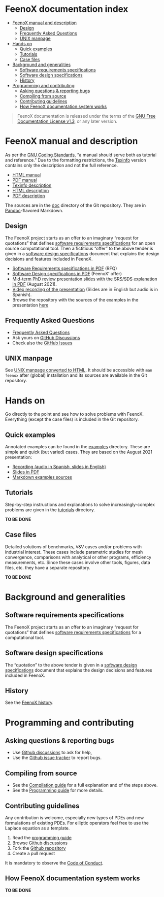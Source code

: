 # FeenoX documentation index

-   [FeenoX manual and description][]
    -   [Design][]
    -   [Frequently Asked Questions][]
    -   [UNIX manpage][]
-   [Hands on][]
    -   [Quick examples][]
    -   [Tutorials][]
    -   [Case files][]
-   [Background and generalities][]
    -   [Software requirements specifications][]
    -   [Software design specifications][]
    -   [History][]
-   [Programming and contributing][]
    -   [Asking questions & reporting bugs][]
    -   [Compiling from source][]
    -   [Contributing guidelines][]
    -   [How FeenoX documentation system works][]

> FeenoX documentation is released under the terms of the [GNU Free
> Documentation License v1.3][], or any later version.

  [FeenoX manual and description]: #feenox-manual-and-description
  [Design]: #design
  [Frequently Asked Questions]: #frequently-asked-questions
  [UNIX manpage]: #unix-manpage
  [Hands on]: #hands-on
  [Quick examples]: #quick-examples
  [Tutorials]: #tutorials
  [Case files]: #case-files
  [Background and generalities]: #background-and-generalities
  [Software requirements specifications]: #software-requirements-specifications
  [Software design specifications]: #software-design-specifications
  [History]: #history
  [Programming and contributing]: #programming-and-contributing
  [Asking questions & reporting bugs]: #asking-questions-reporting-bugs
  [Compiling from source]: #compiling-from-source
  [Contributing guidelines]: #contributing-guidelines
  [How FeenoX documentation system works]: #how-feenox-documentation-system-works
  [GNU Free Documentation License v1.3]: https://www.gnu.org/licenses/fdl-1.3.html

# FeenoX manual and description

As per the [GNU Coding Standards][], “a manual should serve both as
tutorial and reference.” Due to the formatting restrictions, the
[Texinfo][] version contains only the description and not the full
reference.

-   [HTML manual][]
-   [PDF manual][]
-   [Texinfo description][]
-   [HTML description][]
-   [PDF description][]

The sources are in the [doc][] directory of the Git repository. They are
in [Pandoc][]-flavored Markdown.

  [GNU Coding Standards]: https://www.gnu.org/prep/standards/standards.html#GNU-Manuals
  [Texinfo]: https://www.gnu.org/software/texinfo/
  [HTML manual]: https://www.seamplex.com/feenox/doc/feenox-manual.html
  [PDF manual]: https://www.seamplex.com/feenox/doc/feenox-manual.pdf
  [Texinfo description]: https://www.seamplex.com/feenox/doc/feenox-desc.texi
  [HTML description]: https://www.seamplex.com/feenox/doc/feenox-desc.html
  [PDF description]: https://www.seamplex.com/feenox/doc/feenox-desc.pdf
  [doc]: https://github.com/seamplex/feenox/tree/main/doc
  [Pandoc]: https://pandoc.org/

## Design

The FeenoX project starts as an offer to an imaginary “request for
quotations” that defines [software requirements specifications][1] for
an open source computational tool. Then a fictitious “offer” to the
above tender is given in a [software design specifications][2] document
that explains the design decisions and features included in FeenoX.

-   [Software Requirements specifications in PDF][] (RFQ)
-   [Software Design specifications in
    PDF][Software Requirements specifications in PDF] (FeenoX’ offer)
-   [Mid-term PhD review presentation slides with the SRS/SDS
    explanation in PDF][] (August 2021).
-   [Video recording of the presentation][] (Slides are in English but
    audio is in Spanish).
-   Browse the repository with the sources of the examples in the
    presentation [here][]

  [1]: ./srs.md
  [2]: ./sds.md
  [Software Requirements specifications in PDF]: https://www.seamplex.com/feenox/doc/srs.pdf
  [Mid-term PhD review presentation slides with the SRS/SDS explanation in PDF]:
    https://www.seamplex.com/feenox/doc/2021-feenox.pdf
  [Video recording of the presentation]: https://youtu.be/-RJ5qn7E9uE
  [here]: https://github.com/gtheler/2021-presentation

## Frequently Asked Questions

-   [Frequently Asked Questions][3]
-   Ask yours on [GitHub Discussions][]
-   Check also the [GitHub Issues][]

  [3]: ./FAQ.md
  [GitHub Discussions]: https://github.com/seamplex/feenox/discussions/
  [GitHub Issues]: https://github.com/seamplex/feenox/issues

## UNIX manpage

See [UNIX manpage converted to HTML][]. It should be accessible with
`man feenox` after (global) installation and its sources are available
in the Git repository.

  [UNIX manpage converted to HTML]: https://www.seamplex.com/feenox/doc/feenox.1.html

# Hands on

Go directly to the point and see how to solve problems with FeenoX.
Everything (except the case files) is included in the Git repository.

## Quick examples

Annotated examples can be found in the [examples][] directory. These are
simple and quick (but varied) cases. They are based on the August 2021
presentation:

-   [Recording (audio in Spanish, slides in English)][]
-   [Slides in PDF][]
-   [Markdown examples sources][]

  [examples]: ../examples
  [Recording (audio in Spanish, slides in English)]: https://youtu.be/-RJ5qn7E9uE
  [Slides in PDF]: https://www.seamplex.com/feenox/doc/2021-feenox.pdf
  [Markdown examples sources]: https://github.com/gtheler/2021-presentation

## Tutorials

Step-by-step instructions and explanations to solve increasingly-complex
problems are given in the [tutorials][4] directory.

**TO BE DONE**

  [4]: ../tutorials

## Case files

Detailed solutions of benchmarks, V&V cases and/or problems with
industrial interest. These cases include parametric studies for mesh
convergence, comparisons with analytical or other programs, efficiency
measurements, etc. Since these cases involve other tools, figures, data
files, etc. they have a separate repository.

**TO BE DONE**

# Background and generalities

## Software requirements specifications

The FeenoX project starts as an offer to an imaginary “request for
quotations” that defines [software requirements
specifications][software requirements specifications1] for a
computational tool.

  [software requirements specifications1]: ./srs.md

## Software design specifications

The “quotation” to the above tender is given in a [software design
specifications][software design specifications2] document that explains
the design decisions and features included in FeenoX.

  [software design specifications2]: ./sds.md

## History

See the [FeenoX history][].

  [FeenoX history]: history.md

# Programming and contributing

## Asking questions & reporting bugs

-   Use [Github discussions][5] to ask for help,
-   Use the [Github issue tracker][] to report bugs.

  [5]: https://github.com/seamplex/feenox/discussions
  [Github issue tracker]: https://github.com/seamplex/feenox/issues

## Compiling from source

-   See the [Compilation guide][] for a full explanation and of the
    steps above.
-   See the [Programming guide][] for more details.

  [Compilation guide]: ./compile.md
  [Programming guide]: ./programming.md

## Contributing guidelines

Any contribution is welcome, especially new types of PDEs and new
formulations of existing PDEs. For elliptic operators feel free to use
the Laplace equation as a template.

1.  Read the [programming guide][]
2.  Browse [Github discussions][Github discussions5]
3.  Fork the [Github repository][]
4.  Create a pull request

It is mandatory to observe the [Code of Conduct][].

  [programming guide]: ./programming.md
  [Github discussions5]: https://github.com/seamplex/feenox/discussions
  [Github repository]: https://github.com/seamplex/feenox/
  [Code of Conduct]: CODE_OF_CONDUCT.md

## How FeenoX documentation system works

**TO BE DONE**
